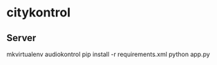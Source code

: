 citykontrol
===========

## Server 

  mkvirtualenv audiokontrol
  pip install -r requirements.xml
  python app.py
